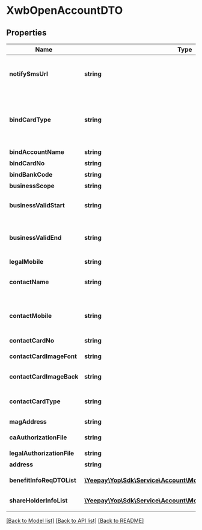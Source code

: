 # XwbOpenAccountDTO

## Properties
Name | Type | Description | Notes
------------ | ------------- | ------------- | -------------
**notifySmsUrl** | **string** | 短验通知路径&lt;br&gt;开户申请银行审核后通知到该地址，商户接收后发起申请短验 | 
**bindCardType** | **string** | 绑定卡类型&lt;br&gt;可选项如下:&lt;br&gt;PUBLIC_CARD:对公卡&lt;br&gt;PRIVATE_CARD:对私卡 | 
**bindAccountName** | **string** | 绑卡银行账户名称 | 
**bindCardNo** | **string** | 绑定银行卡号 | 
**bindBankCode** | **string** | 绑定银行编码 | 
**businessScope** | **string** | 经营范围 | 
**businessValidStart** | **string** | 企业证件生效日期&lt;br&gt;参数格式为yyyyMMdd | 
**businessValidEnd** | **string** | 企业证件失效日期&lt;br&gt;参数格式为yyyyMMdd或者forever | 
**legalMobile** | **string** | 法人手机号码 | 
**contactName** | **string** | 短验联系人姓名&lt;br&gt;用于开户过程中做短验申请和确认使用 | 
**contactMobile** | **string** | 短验联系人手机号&lt;br&gt;法人和联系人非同一人时，手机号不能是同一个 | 
**contactCardNo** | **string** | 短验联系人证件号码 | 
**contactCardImageFont** | **string** | 短验联系人证件照片正面地址 | 
**contactCardImageBack** | **string** | 短验联系人件照片反面地址 | 
**contactCardType** | **string** | 短验联系人证件类型&lt;br&gt;可选项如下:&lt;br&gt;ID_CARD:身份证 | 
**magAddress** | **string** | 企业实际经营地址 | 
**caAuthorizationFile** | **string** | 企业CA证书及电子签名授权委托书路径 | 
**legalAuthorizationFile** | **string** | 法人委托授权书 | [optional] 
**address** | **string** | 办公地址 | 
**benefitInfoReqDTOList** | [**\Yeepay\Yop\Sdk\Service\Account\Model\BenefitInfoReqDTO[]**](BenefitInfoReqDTO.md) | 收益人信息&lt;br&gt;不能超过4个 | 
**shareHolderInfoList** | [**\Yeepay\Yop\Sdk\Service\Account\Model\ShareHolderInfoReqDTO[]**](ShareHolderInfoReqDTO.md) | 股东信息&lt;br&gt;不能超过4个 | 

[[Back to Model list]](../README.md#documentation-for-models) [[Back to API list]](../README.md#documentation-for-api-endpoints) [[Back to README]](../README.md)


